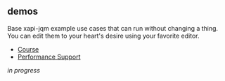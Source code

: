 demos
-----

Base xapi-jqm example use cases that can run without changing a thing. You can edit them to your heart's desire using your favorite editor.

- [Course](course)
- [Performance Support](performance-support)

*in progress*
